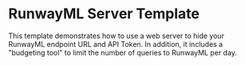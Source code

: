 # RunwayML Server Template

This template demonstrates how to use a web server to hide your RunwayML endpoint URL and API Token. In addition, it includes a "budgeting tool" to limit the number of queries to RunwayML per day.


